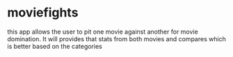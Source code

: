 # moviefights
this app allows the user to pit one movie against another for movie domination.  It will provides that stats from both movies and compares which is better based on the categories
